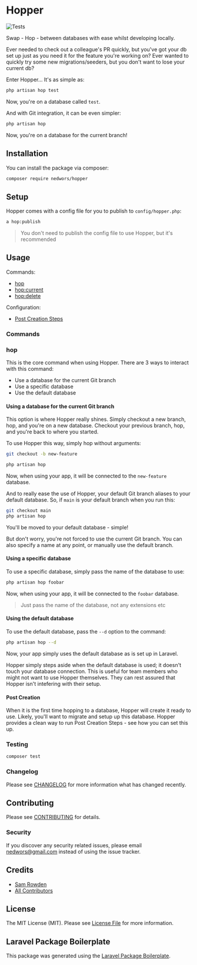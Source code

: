 # Hopper

![Tests](https://github.com/nedwors/hopper/workflows/Tests/badge.svg)

Swap - Hop - between databases with ease whilst developing locally.

Ever needed to check out a colleague's PR quickly, but you've got your db set up just as you need it for the feature you're working on? Ever wanted to quickly try some new migrations/seeders, but you don't want to lose your current db?

Enter Hopper... It's as simple as:
```bash
php artisan hop test
```
Now, you're on a database called `test`.

And with Git integration, it can be even simpler:
```bash
php artisan hop
```
Now, you're on a database for the current branch!

## Installation

You can install the package via composer:

```bash
composer require nedwors/hopper
```

## Setup

Hopper comes with a config file for you to publish to `config/hopper.php`:

```bash
a hop:publish
```
> You don't need to publish the config file to use Hopper, but it's recommended

## Usage

Commands:
- [hop](#hop)
- [hop:current](#hop:current)
- [hop:delete](#hop:delete)

Configuration:
- [Post Creation Steps](#post-creation-steps)

### Commands
### hop
This is the core command when using Hopper. There are 3 ways to interact with this command:
- Use a database for the current Git branch
- Use a specific database
- Use the default database

#### Using a database for the current Git branch
This option is where Hopper really shines. Simply checkout a new branch, hop, and you're on a new database. Checkout your previous branch, hop, and you're back to where you started.

To use Hopper this way, simply hop without arguments:
```bash
git checkout -b new-feature

php artisan hop
```
Now, when using your app, it will be connected to the `new-feature` database.

And to really ease the use of Hopper, your default Git branch aliases to your default database. So, if `main` is your default branch when you run this:
```bash
git checkout main
php artisan hop
```
You'll be moved to your default database - simple!

But don't worry, you're not forced to use the current Git branch. You can also specify a name at any point, or manually use the default branch.

#### Using a specific database
To use a specific database, simply pass the name of the database to use:
```bash
php artisan hop foobar
```
Now, when using your app, it will be connected to the `foobar` database.

> Just pass the name of the database, not any extensions etc

#### Using the default database
To use the default database, pass the `--d` option to the command:
```bash
php artisan hop --d
```
Now, your app simply uses the default database as is set up in Laravel.

Hopper simply steps aside when the default database is used; it doesn't touch your database connection. This is useful for team members who might not want to use Hopper themselves. They can rest assured that Hopper isn't intefering with their setup.

#### Post Creation

When it is the first time hopping to a database, Hopper will create it ready to use. Likely, you'll want to migrate and setup up this database. Hopper provides a clean way to run Post Creation Steps - see how you can set this up.

### Testing

``` bash
composer test
```

### Changelog

Please see [CHANGELOG](CHANGELOG.md) for more information what has changed recently.

## Contributing

Please see [CONTRIBUTING](CONTRIBUTING.md) for details.

### Security

If you discover any security related issues, please email nedwors@gmail.com instead of using the issue tracker.

## Credits

- [Sam Rowden](https://github.com/nedwors)
- [All Contributors](../../contributors)

## License

The MIT License (MIT). Please see [License File](LICENSE.md) for more information.

## Laravel Package Boilerplate

This package was generated using the [Laravel Package Boilerplate](https://laravelpackageboilerplate.com).
